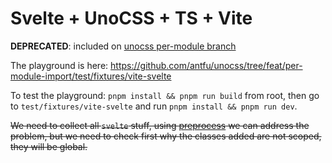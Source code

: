 # Svelte + UnoCSS + TS + Vite 

**DEPRECATED**: included on [unocss per-module branch](https://github.com/antfu/unocss/tree/feat/per-module-import)

The playground is here: https://github.com/antfu/unocss/tree/feat/per-module-import/test/fixtures/vite-svelte

To test the playground: `pnpm install && pnpm run build` from root, then go to `test/fixtures/vite-svelte` and run `pnpm install && pnpm run dev`.

~~We need to collect all `svelte` stuff, using [preprocess](https://github.com/antfu/unocss#utilities-preprocess--prefixing) 
we can address the problem, but we need to check first why the classes added are not scoped, they will be global.~~
